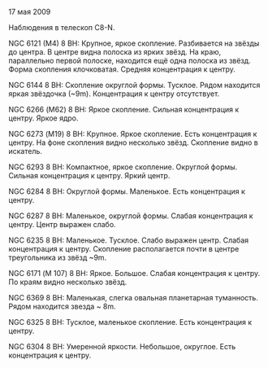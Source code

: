 17 мая 2009

Наблюдения в телескоп C8-N.

NGC 6121 (M4)
8 BH: Крупное, яркое скопление. Разбивается на звёзды до центра. В центре видна полоска из ярких звёзд. На краю, параллельно первой полоске, находится ещё одна полоска из звёзд. Форма скопления клочковатая. Средняя концентрация к центру.

NGC 6144
8 BH: Скопление округлой формы. Тусклое. Рядом находится яркая звёздочка (~9m). Концентрация к центру отсутствует.

NGC 6266 (М62)
8 BH: Яркое скопление. Сильная концентрация к центру. Яркое ядро.

NGC 6273 (М19)
8 BH: Крупное. Яркое скопление. Есть концентрация к центру. На фоне скопления видно несколько звёзд. Скопление видно в искатель.

NGC 6293
8 BH: Компактное, яркое скопление. Округлой формы. Сильная концентрация к центру. Яркий центр.

NGC 6284
8 BH: Округлой формы. Маленькое. Есть концентрация к центру.

NGC 6287
8 BH: Маленькое, округлой формы. Слабая концентрация к центру. Центр выражен слабо.

NGC 6235
8 BH: Маленькое. Тусклое. Слабо выражен центр. Слабая концентрация к центру. Скопление располагается почти в центре треугольника из звёзд ~9m.

NGC 6171 (М 107)
8 BH: Яркое. Большое. Слабая концентрация к центру. По краям видно несколько звёзд.

NGC 6369
8 BH: Маленькая, слегка овальная планетарная туманность. Рядом находится звезда ~ 8m.

NGC 6325
8 BH: Тусклое, маленькое скопление. Есть концентрация к центру.

NGC 6304
8 BH: Умеренной яркости. Небольшое, округлое. Есть концентрация к центру.